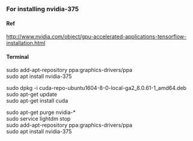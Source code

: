 ### For installing nvidia-375
#### Ref
http://www.nvidia.com/object/gpu-accelerated-applications-tensorflow-installation.html

#### Terminal
sudo add-apt-repository ppa:graphics-drivers/ppa  
sudo apt install nvidia-375  

sudo dpkg -i cuda-repo-ubuntu1604-8-0-local-ga2_8.0.61-1_amd64.deb  
sudo apt-get update  
sudo apt-get install cuda  

sudo apt-get purge nvidia-*  
sudo service lightdm stop  
sudo add-apt-repository ppa:graphics-drivers/ppa  
sudo apt install nvidia-375  
